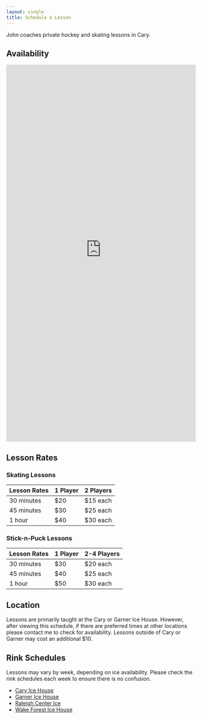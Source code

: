 ```yaml
---
layout: single
title: Schedule a Lesson
---
```


John coaches private hockey and skating lessons in Cary.

## Availability

<iframe src="https://beasharpskater.youcanbook.me/?noframe=true&skipHeaderFooter=true" id="ycbmiframebeasharpskater" style="width:100%;height:1000px;border:0px;background-color:transparent;" frameborder="0" allowtransparency="true"></iframe><script>window.addEventListener && window.addEventListener("message", function(event){if (event.origin === "https://beasharpskater.youcanbook.me"){document.getElementById("ycbmiframebeasharpskater").style.height = event.data + "px";}}, false);</script>

## Lesson Rates

### Skating Lessons

| Lesson Rates | 1 Player | 2 Players |
| ----- | -------- | ----- |
| 30 minutes | $20 | $15 each |
| 45 minutes | $30 | $25 each |
| 1 hour | $40 | $30 each |

### Stick-n-Puck Lessons

| Lesson Rates | 1 Player | 2-4 Players |
| ----- | -------- | ----- |
| 30 minutes | $30 | $20 each |
| 45 minutes | $40 | $25 each |
| 1 hour | $50 | $30 each |

## Location

Lessons are primarily taught at the Cary or Garner Ice House. However, after viewing this schedule, if there are preferred times at other locations please contact me to check for availability. Lessons outside of Cary or Garner may cost an additional $10.

## Rink Schedules

Lessons may vary by week, depending on ice availability. Please check the rink schedules each week to ensure there is no confusion.

- [Cary Ice House](http://www.icehousecary.com/page/show/86348-skating-schedules)
- [Garner Ice House](http://www.icehousegarner.com/page/show/88411-skating-schedules)
- [Raleigh Center Ice](http://www.raleighcenterice.com/page/show/885706-schedule)
- [Wake Forest Ice House](http://www.icehousewakeforest.com/page/show/74240-public-open-hockey-and-figure-skating)
